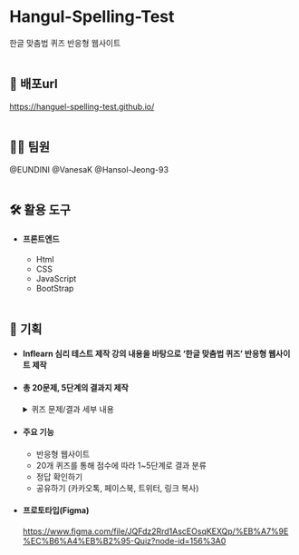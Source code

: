 # Hangul-Spelling-Test
한글 맞춤법 퀴즈 반응형 웹사이트
<br><br>

## 🔗 배포url
<https://hanguel-spelling-test.github.io/>
<br><br>

## 👩‍💻 팀원
@EUNDINI @VanesaK @Hansol-Jeong-93
<br><br>
 
## 🛠 활용 도구
* #### 프론트엔드
  * Html
  * CSS
  * JavaScript
  * BootStrap
<br><br>

## 📑 기획
- #### Inflearn 심리 테스트 제작 강의 내용을 바탕으로 ‘한글 맞춤법 퀴즈’ 반응형 웹사이트 제작
- #### 총 20문제, 5단계의 결과지 제작

  <details>
  <summary>퀴즈 문제/결과 세부 내용</summary>
  <div markdown="1">
     (업로드 예정)
  </div>
  </details>

- #### 주요 기능
  - 반응형 웹사이트
  - 20개 퀴즈를 통해 점수에 따라 1~5단계로 결과 분류
  - 정답 확인하기
  - 공유하기 (카카오톡, 페이스북, 트위터, 링크 복사)

- #### 프로토타입(Figma)<br>
  <https://www.figma.com/file/JQFdz2Rrd1AscEOsqKEXQp/%EB%A7%9E%EC%B6%A4%EB%B2%95-Quiz?node-id=156%3A0>
